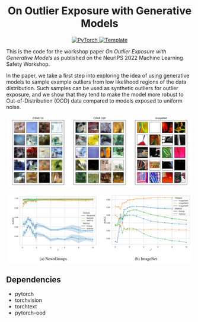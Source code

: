 
<div align="center">

# On Outlier Exposure with Generative Models 

<a href="https://pytorch.org/get-started/locally/">
    <img alt="PyTorch" src="https://img.shields.io/badge/PyTorch-ee4c2c?logo=pytorch&logoColor=white">
</a>
<a href="https://gitlab.com/kkirchheim/pytorch-ood">
    <img alt="Template" src="https://img.shields.io/badge/-PyTorch--OOD-017F2F?style=flat&logo=gitlab&labelColor=gray">
</a>

</div>

This is the code for the workshop paper *On Outlier Exposure with Generative Models* as published 
on the NeurIPS 2022 Machine Learning Safety Workshop. 

In the paper, we take a first step into exploring the idea of using generative models to sample example outliers from low likelihood regions of the data 
distribution.
Such samples can be used as synthetic outliers for outlier exposure, and we show that they tend to make the model more robust to Out-of-Distribution (OOD) data compared to models exposed to uniform noise. 


<div align="center">

![samples](img/cover-samples.png)



![results](img/results-base.png)

</div>







## Dependencies

* pytorch 
* torchvision
* torchtext
* pytorch-ood 



